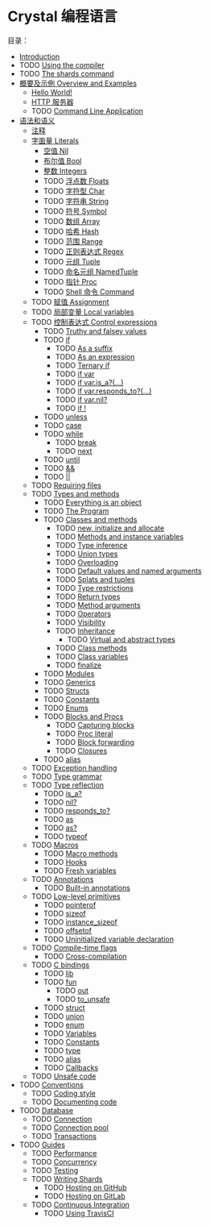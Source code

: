 # Crystal 编程语言

目录：

* [Introduction](README.md)
* TODO [Using the compiler](using_the_compiler/README.md)
* TODO [The shards command](the_shards_command/README.md)
* [概要及示例 Overview and Examples](overview/README.md)
   * [Hello World!](overview/hello_world.md)
   * [HTTP 服务器](overview/http_server.md)
   * TODO [Command Line Application](overview/cli.md)
* [语法和语义](syntax_and_semantics/README.md)
   * [注释](syntax_and_semantics/comments.md)
   * [字面量 Literals](syntax_and_semantics/literals.md)
       * [空值 Nil](syntax_and_semantics/literals/nil.md)
       * [布尔值 Bool](syntax_and_semantics/literals/bool.md)
       * [整数 Integers](syntax_and_semantics/literals/integers.md)
       * TODO [浮点数 Floats](syntax_and_semantics/literals/floats.md)
       * TODO [字符型 Char](syntax_and_semantics/literals/char.md)
       * TODO [字符串 String](syntax_and_semantics/literals/string.md)
       * TODO [符号 Symbol](syntax_and_semantics/literals/symbol.md)
       * TODO [数组 Array](syntax_and_semantics/literals/array.md)
       * TODO [哈希 Hash](syntax_and_semantics/literals/hash.md)
       * TODO [范围 Range](syntax_and_semantics/literals/range.md)
       * TODO [正则表达式 Regex](syntax_and_semantics/literals/regex.md)
       * TODO [元组 Tuple](syntax_and_semantics/literals/tuple.md)
       * TODO [命名元组 NamedTuple](syntax_and_semantics/literals/named_tuple.md)
       * TODO [指针 Proc](syntax_and_semantics/literals/proc.md)
       * TODO [Shell 命令 Command](syntax_and_semantics/literals/command.md)
   * TODO [赋值 Assignment](syntax_and_semantics/assignment.md)
   * TODO [局部变量 Local variables](syntax_and_semantics/local_variables.md)
   * TODO [控制表达式 Control expressions](syntax_and_semantics/control_expressions.md)
       * TODO [Truthy and falsey values](syntax_and_semantics/truthy_and_falsey_values.md)
       * TODO [if](syntax_and_semantics/if.md)
           * TODO [As a suffix](syntax_and_semantics/as_a_suffix.md)
           * TODO [As an expression](syntax_and_semantics/as_an_expression.md)
           * TODO [Ternary if](syntax_and_semantics/ternary_if.md)
           * TODO [if var](syntax_and_semantics/if_var.md)
           * TODO [if var.is_a?(...)](syntax_and_semantics/if_varis_a.md)
           * TODO [if var.responds_to?(...)](syntax_and_semantics/if_varresponds_to.md)
           * TODO [if var.nil?](syntax_and_semantics/if_var_nil.md)
           * TODO [if !](syntax_and_semantics/not.md)
       * TODO [unless](syntax_and_semantics/unless.md)
       * TODO [case](syntax_and_semantics/case.md)
       * TODO [while](syntax_and_semantics/while.md)
           * TODO [break](syntax_and_semantics/break.md)
           * TODO [next](syntax_and_semantics/next.md)
       * TODO [until](syntax_and_semantics/until.md)
       * TODO [&&](syntax_and_semantics/and.md)
       * TODO [||](syntax_and_semantics/or.md)
   * TODO [Requiring files](syntax_and_semantics/requiring_files.md)
   * TODO [Types and methods](syntax_and_semantics/types_and_methods.md)
       * TODO [Everything is an object](syntax_and_semantics/everything_is_an_object.md)
       * TODO [The Program](syntax_and_semantics/the_program.md)
       * TODO [Classes and methods](syntax_and_semantics/classes_and_methods.md)
           * TODO [new, initialize and allocate](syntax_and_semantics/new,_initialize_and_allocate.md)
           * TODO [Methods and instance variables](syntax_and_semantics/methods_and_instance_variables.md)
           * TODO [Type inference](syntax_and_semantics/type_inference.md)
           * TODO [Union types](syntax_and_semantics/union_types.md)
           * TODO [Overloading](syntax_and_semantics/overloading.md)
           * TODO [Default values and named arguments](syntax_and_semantics/default_and_named_arguments.md)
           * TODO [Splats and tuples](syntax_and_semantics/splats_and_tuples.md)
           * TODO [Type restrictions](syntax_and_semantics/type_restrictions.md)
           * TODO [Return types](syntax_and_semantics/return_types.md)
           * TODO [Method arguments](syntax_and_semantics/default_values_named_arguments_splats_tuples_and_overloading.md)
           * TODO [Operators](syntax_and_semantics/operators.md)
           * TODO [Visibility](syntax_and_semantics/visibility.md)
           * TODO [Inheritance](syntax_and_semantics/inheritance.md)
               * TODO [Virtual and abstract types](syntax_and_semantics/virtual_and_abstract_types.md)
           * TODO [Class methods](syntax_and_semantics/class_methods.md)
           * TODO [Class variables](syntax_and_semantics/class_variables.md)
           * TODO [finalize](syntax_and_semantics/finalize.md)
       * TODO [Modules](syntax_and_semantics/modules.md)
       * TODO [Generics](syntax_and_semantics/generics.md)
       * TODO [Structs](syntax_and_semantics/structs.md)
       * TODO [Constants](syntax_and_semantics/constants.md)
       * TODO [Enums](syntax_and_semantics/enum.md)
       * TODO [Blocks and Procs](syntax_and_semantics/blocks_and_procs.md)
           * TODO [Capturing blocks](syntax_and_semantics/capturing_blocks.md)
           * TODO [Proc literal](syntax_and_semantics/proc_literal.md)
           * TODO [Block forwarding](syntax_and_semantics/block_forwarding.md)
           * TODO [Closures](syntax_and_semantics/closures.md)
       * TODO [alias](syntax_and_semantics/alias.md)
   * TODO [Exception handling](syntax_and_semantics/exception_handling.md)
   * TODO [Type grammar](syntax_and_semantics/type_grammar.md)
   * TODO [Type reflection](syntax_and_semantics/type_reflection.md)
       * TODO [is_a?](syntax_and_semantics/is_a.md)
       * TODO [nil?](syntax_and_semantics/nil_question.md)
       * TODO [responds_to?](syntax_and_semantics/responds_to.md)
       * TODO [as](syntax_and_semantics/as.md)
       * TODO [as?](syntax_and_semantics/as_question.md)
       * TODO [typeof](syntax_and_semantics/typeof.md)
   * TODO [Macros](syntax_and_semantics/macros.md)
       * TODO [Macro methods](syntax_and_semantics/macros/macro_methods.md)
       * TODO [Hooks](syntax_and_semantics/macros/hooks.md)
       * TODO [Fresh variables](syntax_and_semantics/macros/fresh_variables.md)
   * TODO [Annotations](syntax_and_semantics/annotations.md)
       * TODO [Built-in annotations](syntax_and_semantics/annotations/built_in_annotations.md)
   * TODO [Low-level primitives](syntax_and_semantics/low_level_primitives.md)
       * TODO [pointerof](syntax_and_semantics/pointerof.md)
       * TODO [sizeof](syntax_and_semantics/sizeof.md)
       * TODO [instance_sizeof](syntax_and_semantics/instance_sizeof.md)
       * TODO [offsetof](syntax_and_semantics/offsetof.md)
       * TODO [Uninitialized variable declaration](syntax_and_semantics/declare_var.md)
   * TODO [Compile-time flags](syntax_and_semantics/compile_time_flags.md)
       * TODO [Cross-compilation](syntax_and_semantics/cross-compilation.md)
   * TODO [C bindings](syntax_and_semantics/c_bindings/README.md)
       * TODO [lib](syntax_and_semantics/c_bindings/lib.md)
       * TODO [fun](syntax_and_semantics/c_bindings/fun.md)
           * TODO [out](syntax_and_semantics/c_bindings/out.md)
           * TODO [to_unsafe](syntax_and_semantics/c_bindings/to_unsafe.md)
       * TODO [struct](syntax_and_semantics/c_bindings/struct.md)
       * TODO [union](syntax_and_semantics/c_bindings/union.md)
       * TODO [enum](syntax_and_semantics/c_bindings/enum.md)
       * TODO [Variables](syntax_and_semantics/c_bindings/variables.md)
       * TODO [Constants](syntax_and_semantics/c_bindings/constants.md)
       * TODO [type](syntax_and_semantics/c_bindings/type.md)
       * TODO [alias](syntax_and_semantics/c_bindings/alias.md)
       * TODO [Callbacks](syntax_and_semantics/c_bindings/callbacks.md)
   * TODO [Unsafe code](syntax_and_semantics/unsafe.md)
* TODO [Conventions](conventions/README.md)
   * TODO [Coding style](conventions/coding_style.md)
   * TODO [Documenting code](conventions/documenting_code.md)
* TODO [Database](database/README.md)
  * TODO [Connection](database/connection.md)
  * TODO [Connection pool](database/connection_pool.md)
  * TODO [Transactions](database/transactions.md)
* TODO [Guides](guides/README.md)
  * TODO [Performance](guides/performance.md)
  * TODO [Concurrency](guides/concurrency.md)
  * TODO [Testing](guides/testing.md)
  * TODO [Writing Shards](guides/writing_shards.md)
    * TODO [Hosting on GitHub](guides/hosting/github.md)
    * TODO [Hosting on GitLab](guides/hosting/gitlab.md)
  * TODO [Continuous Integration](guides/continuous_integration.md)
    * TODO [Using TravisCI](guides/ci/travis.md)
